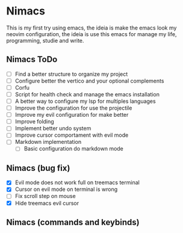 # Nimacs

This is my first try using emacs, the ideia is make the emacs look my
neovim configuration, the ideia is use this emacs for manage my life,
programming, studie and write.

## Nimacs ToDo

- [ ] Find a better structure to organize my project
- [ ] Configure better the vertico and your optional complements
- [ ] Corfu
- [ ] Script for health check and manage the emacs installation
- [ ] A better way to configure my lsp for multiples languages
- [ ] Improve the configuration for use the projectile
- [ ] Improve my evil configuration for make better
- [ ] Improve folding
- [ ] Implement better undo system
- [ ] Improve cursor comportament with evil mode
- [ ] Markdown implementation
  - [ ] Basic configuration do markdown mode

## Nimacs (bug fix)

- [x] Evil mode does not work full on treemacs terminal
- [x] Cursor on evil mode on terminal is wrong
- [ ] Fix scroll step on mouse
- [x] Hide treemacs evil cursor

## Nimacs (commands and keybinds)
